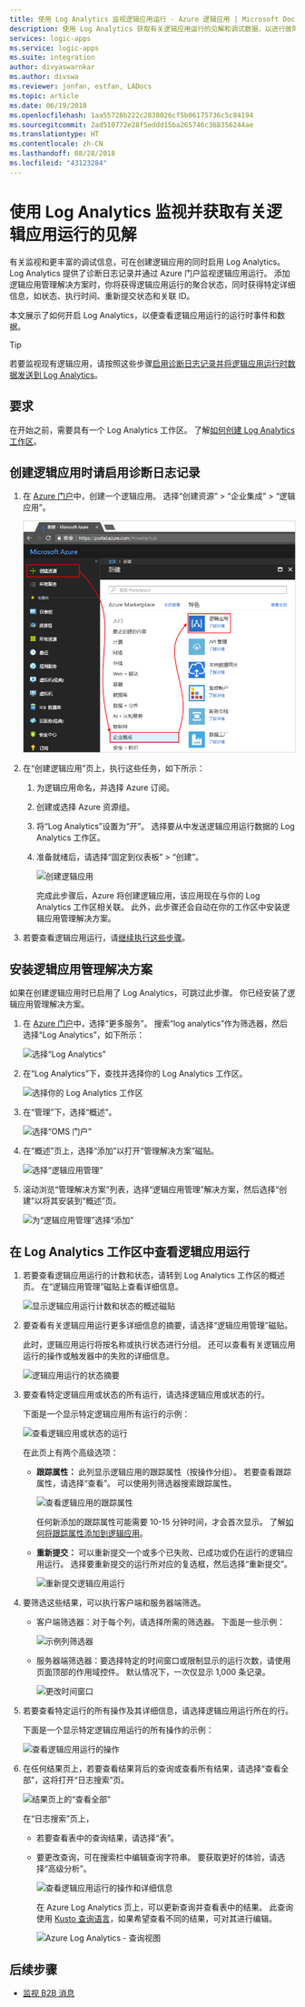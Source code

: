 ```yaml
---
title: 使用 Log Analytics 监视逻辑应用运行 - Azure 逻辑应用 | Microsoft Docs
description: 使用 Log Analytics 获取有关逻辑应用运行的见解和调试数据，以进行故障排除和诊断
services: logic-apps
ms.service: logic-apps
ms.suite: integration
author: divyaswarnkar
ms.author: divswa
ms.reviewer: jonfan, estfan, LADocs
ms.topic: article
ms.date: 06/19/2018
ms.openlocfilehash: 1aa55728b222c2838026cf5b06175736c5c84194
ms.sourcegitcommit: 2ad510772e28f5eddd15ba265746c368356244ae
ms.translationtype: HT
ms.contentlocale: zh-CN
ms.lasthandoff: 08/28/2018
ms.locfileid: "43123284"
---
```

# <a name="monitor-and-get-insights-about-logic-app-runs-with-log-analytics"></a>使用 Log Analytics 监视并获取有关逻辑应用运行的见解

有关监视和更丰富的调试信息，可在创建逻辑应用的同时启用 Log Analytics。 Log Analytics 提供了诊断日志记录并通过 Azure 门户监视逻辑应用运行。 添加逻辑应用管理解决方案时，你将获得逻辑应用运行的聚合状态，同时获得特定详细信息，如状态、执行时间、重新提交状态和关联 ID。

本文展示了如何开启 Log Analytics，以便查看逻辑应用运行的运行时事件和数据。

 > [!TIP]
 > 若要监视现有逻辑应用，请按照这些步骤[启用诊断日志记录并将逻辑应用运行时数据发送到 Log Analytics](../logic-apps/logic-apps-monitor-your-logic-apps.md#azure-diagnostics)。

## <a name="requirements"></a>要求

在开始之前，需要具有一个 Log Analytics 工作区。 了解[如何创建 Log Analytics 工作区](../log-analytics/log-analytics-quick-create-workspace.md)。 

## <a name="turn-on-diagnostics-logging-when-creating-logic-apps"></a>创建逻辑应用时请启用诊断日志记录

1. 在 [Azure 门户](https://portal.azure.com)中，创建一个逻辑应用。 选择“创建资源” > “企业集成” > “逻辑应用”。

   ![创建逻辑应用](media/logic-apps-monitor-your-logic-apps-oms/find-logic-apps-azure.png)

2. 在“创建逻辑应用”页上，执行这些任务，如下所示：

   1. 为逻辑应用命名，并选择 Azure 订阅。 
   2. 创建或选择 Azure 资源组。
   3. 将“Log Analytics”设置为“开”。 
   选择要从中发送逻辑应用运行数据的 Log Analytics 工作区。 
   4. 准备就绪后，请选择“固定到仪表板” > “创建”。

      ![创建逻辑应用](./media/logic-apps-monitor-your-logic-apps-oms/create-logic-app.png)

      完成此步骤后，Azure 将创建逻辑应用，该应用现在与你的 Log Analytics 工作区相关联。 
      此外，此步骤还会自动在你的工作区中安装逻辑应用管理解决方案。

3. 若要查看逻辑应用运行，请[继续执行这些步骤](#view-logic-app-runs-oms)。

## <a name="install-the-logic-apps-management-solution"></a>安装逻辑应用管理解决方案

如果在创建逻辑应用时已启用了 Log Analytics，可跳过此步骤。 你已经安装了逻辑应用管理解决方案。

1. 在 [Azure 门户](https://portal.azure.com)中，选择“更多服务”。 搜索“log analytics”作为筛选器，然后选择“Log Analytics”，如下所示：

   ![选择“Log Analytics”](media/logic-apps-monitor-your-logic-apps-oms/find-log-analytics.png)

2. 在“Log Analytics”下，查找并选择你的 Log Analytics 工作区。 

   ![选择你的 Log Analytics 工作区](media/logic-apps-monitor-your-logic-apps-oms/select-logic-app.png)

3. 在“管理”下，选择“概述”。

   ![选择“OMS 门户”](media/logic-apps-monitor-your-logic-apps-oms/ibiza-portal-page.png)

4. 在“概述”页上，选择“添加”以打开“管理解决方案”磁贴。 

   ![选择“逻辑应用管理”](media/logic-apps-monitor-your-logic-apps-oms/add-logic-apps-management-solution.png)

5. 滚动浏览“管理解决方案”列表，选择“逻辑应用管理”解决方案，然后选择“创建”以将其安装到“概述”页。

   ![为“逻辑应用管理”选择“添加”](media/logic-apps-monitor-your-logic-apps-oms/create-logic-apps-management-solution.png)

<a name="view-logic-app-runs-oms"></a>

## <a name="view-your-logic-app-runs-in-your-log-analytics-workspace"></a>在 Log Analytics 工作区中查看逻辑应用运行

1. 若要查看逻辑应用运行的计数和状态，请转到 Log Analytics 工作区的概述页。 在“逻辑应用管理”磁贴上查看详细信息。

   ![显示逻辑应用运行计数和状态的概述磁贴](media/logic-apps-monitor-your-logic-apps-oms/overview.png)

2. 要查看有关逻辑应用运行更多详细信息的摘要，请选择“逻辑应用管理”磁贴。

   此时，逻辑应用运行将按名称或执行状态进行分组。 还可以查看有关逻辑应用运行的操作或触发器中的失败的详细信息。

   ![逻辑应用运行的状态摘要](media/logic-apps-monitor-your-logic-apps-oms/logic-apps-runs-summary.png)
   
3. 要查看特定逻辑应用或状态的所有运行，请选择逻辑应用或状态的行。

   下面是一个显示特定逻辑应用所有运行的示例：

   ![查看逻辑应用或状态的运行](media/logic-apps-monitor-your-logic-apps-oms/logic-app-run-details.png)

   在此页上有两个高级选项：
   * **跟踪属性：** 此列显示逻辑应用的跟踪属性（按操作分组）。 若要查看跟踪属性，请选择“查看”。 可以使用列筛选器搜索跟踪属性。
   
     ![查看逻辑应用的跟踪属性](media/logic-apps-monitor-your-logic-apps-oms/logic-app-tracked-properties.png)

     任何新添加的跟踪属性可能需要 10-15 分钟时间，才会首次显示。 了解[如何将跟踪属性添加到逻辑应用](logic-apps-monitor-your-logic-apps.md#azure-diagnostics-event-settings-and-details)。

   * **重新提交：** 可以重新提交一个或多个已失败、已成功或仍在运行的逻辑应用运行。 选择要重新提交的运行所对应的复选框，然后选择“重新提交”。 

     ![重新提交逻辑应用运行](media/logic-apps-monitor-your-logic-apps-oms/logic-app-resubmit.png)

4. 要筛选这些结果，可以执行客户端和服务器端筛选。

   * 客户端筛选器：对于每个列，请选择所需的筛选器。 
   下面是一些示例：

     ![示例列筛选器](media/logic-apps-monitor-your-logic-apps-oms/filters.png)

   * 服务器端筛选器：要选择特定的时间窗口或限制显示的运行次数，请使用页面顶部的作用域控件。 
   默认情况下，一次仅显示 1,000 条记录。 
   
     ![更改时间窗口](media/logic-apps-monitor-your-logic-apps-oms/change-interval.png)
 
5. 若要查看特定运行的所有操作及其详细信息，请选择逻辑应用运行所在的行。

   下面是一个显示特定逻辑应用运行的所有操作的示例：

   ![查看逻辑应用运行的操作](media/logic-apps-monitor-your-logic-apps-oms/logic-app-action-details.png)
   
6. 在任何结果页上，若要查看结果背后的查询或查看所有结果，请选择“查看全部”，这将打开“日志搜索”页。
   
   ![结果页上的“查看全部”](media/logic-apps-monitor-your-logic-apps-oms/logic-app-seeall.png)
   
   在“日志搜索”页上，
   * 若要查看表中的查询结果，请选择“表”。
   * 要更改查询，可在搜索栏中编辑查询字符串。 
   要获取更好的体验，请选择“高级分析”。

     ![查看逻辑应用运行的操作和详细信息](media/logic-apps-monitor-your-logic-apps-oms/log-search-page.png)
     
     在 Azure Log Analytics 页上，可以更新查询并查看表中的结果。 
     此查询使用 [Kusto 查询语言](https://docs.loganalytics.io/docs/Language-Reference)，如果希望查看不同的结果，可对其进行编辑。 

     ![Azure Log Analytics - 查询视图](media/logic-apps-monitor-your-logic-apps-oms/query.png)

## <a name="next-steps"></a>后续步骤

* [监视 B2B 消息](../logic-apps/logic-apps-monitor-b2b-message.md)

